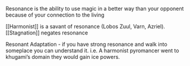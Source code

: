 Resonance is the ability to use magic in a better way than your opponent because of your connection to the living

[[Harmonist]] is a savant of resonance (Lobos Zuul, Varn, Azriel).
[[Stagnation]] negates resonance

Resonant Adaptation - if you have strong resonance and walk into someplace you can understand it. i.e. A harmonist pyromancer went to khugami’s domain they would gain ice powers.